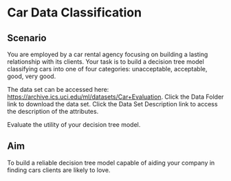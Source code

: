 # Car Data Classification


## Scenario 

You are employed by a car rental agency focusing on building a lasting relationship with its clients. Your task is to build a decision tree model classifying cars into one of four categories: unacceptable, acceptable, good, very good. 

The data set can be accessed here: https://archive.ics.uci.edu/ml/datasets/Car+Evaluation. Click the Data Folder link to download the data set. Click the Data Set Description link to access the description of the attributes. 

Evaluate the utility of your decision tree model. 

## Aim 

​To build a reliable decision tree model capable of aiding your company in finding cars clients are likely to love.

